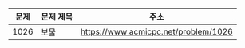 | 문제 | 문제 제목 | 주소                                 |
| ---- | --------- | ------------------------------------ |
| 1026 | 보물      | https://www.acmicpc.net/problem/1026 |
